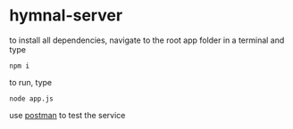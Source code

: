 # hymnal-server

to install all dependencies, navigate to the root app folder in a terminal and type 

` npm i `

to run, type 

` node app.js `

use [postman](https://getpostman.com) to test the service
